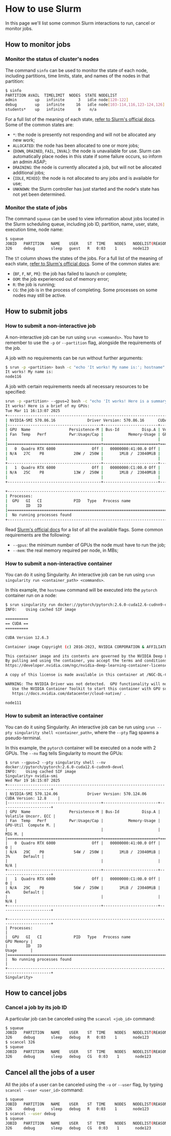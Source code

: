 # How to use Slurm

In this page we'll list some common Slurm interactions to run, cancel or monitor jobs.

## How to monitor jobs

### Monitor the status of cluster's nodes
The command `sinfo` can be used to monitor the state of each node, including partitions, time limits, state, and names of the nodes in that partition:

```bash
$ sinfo
PARTITION AVAIL  TIMELIMIT  NODES  STATE NODELIST
admin        up   infinite      3   idle node[120-122]
debug        up   infinite     16   idle node[103-114,116,123-124,126]
students*    up   infinite      0    n/a
```

For a full list of the meaning of each state, [refer to Slurm's official docs](https://slurm.schedmd.com/sinfo.html#SECTION_NODE-STATE-CODES). Some of the common states are:

- `*`: the node is presently not responding and will not be allocated any new work;
- `ALLOCATED`: the node has been allocated to one or more jobs;
- {`DOWN`, `DRAINED`, `FAIL`, `INVAL`}: the node is unavailable for use. Slurm can automatically place nodes in this state if some failure occurs, so inform an admin ASAP;
-  `DRAINING`: the node is currently allocated a job, but will not be allocated additional jobs;
- {`IDLE`, `MIXED`}: the node is not allocated to any jobs and is available for use;
- `UNKNOWN`: the Slurm controller has just started and the node's state has not yet been determined.

### Monitor the state of jobs
The command `squeue` can be used to view information about jobs located in the Slurm scheduling queue, including job ID, partition, name, user, state, execution time, node name:

```bash
$ squeue
JOBID   PARTITION   NAME    USER    ST  TIME    NODES   NODELIST(REASON)
326     debug       sleep   guest   R   0:03    1       node123
```

The `ST` column shows the states of the jobs. For a full list of the meaning of each state, [refer to Slurm's official docs](https://slurm.schedmd.com/squeue.html#SECTION_JOB-STATE-CODES).
Some of the common states are:

- {`BF`, `F`, `NF`, `PR`}: the job has failed to launch or complete;
- `OOM`: the job experienced out of memory error;
- `R`: the job is running; 
- `CG`: the job is in the process of completing. Some processes on some nodes may still be active.

## How to submit jobs

### How to submit a non-interactive job

A non-interactive job can be run using `srun <commands>`. 
You have to remember to use the `-p` or `--partition` flag, alongside the requirements of the job.

A job with no requirements can be run without further arguments:
```bash
$ srun -p <partition> bash -c "echo 'It works! My name is:'; hostname"
It works! My name is:
node116
```

A job with certain requirements needs all necessary resources to be specified: 
```bash
srun -p <partition> --gpus=2 bash -c "echo 'It works! Here is a summary of my GPUs:'; nvidia-smi"
It works! Here is a brief of my GPUs:
Tue Mar 11 16:13:07 2025
+-----------------------------------------------------------------------------------------+
| NVIDIA-SMI 570.86.16              Driver Version: 570.86.16      CUDA Version: 12.8     |
|-----------------------------------------+------------------------+----------------------+
| GPU  Name                 Persistence-M | Bus-Id          Disp.A | Volatile Uncorr. ECC |
| Fan  Temp   Perf          Pwr:Usage/Cap |           Memory-Usage | GPU-Util  Compute M. |
|                                         |                        |               MIG M. |
|=========================================+========================+======================|
|   0  Quadro RTX 6000                Off |   00000000:41:00.0 Off |                    0 |
| N/A   27C    P8             20W /  250W |       1MiB /  23040MiB |      0%      Default |
|                                         |                        |                  N/A |
+-----------------------------------------+------------------------+----------------------+
|   1  Quadro RTX 6000                Off |   00000000:C1:00.0 Off |                    0 |
| N/A   25C    P8             13W /  250W |       1MiB /  23040MiB |      0%      Default |
|                                         |                        |                  N/A |
+-----------------------------------------+------------------------+----------------------+

+-----------------------------------------------------------------------------------------+
| Processes:                                                                              |
|  GPU   GI   CI              PID   Type   Process name                        GPU Memory |
|        ID   ID                                                               Usage      |
|=========================================================================================|
|  No running processes found                                                             |
+-----------------------------------------------------------------------------------------+
```

Read [Slurm's official docs](https://slurm.schedmd.com/srun.html) for a list of all the available flags. 
Some common requirements are the following:

- `--gpus`: the minimum number of GPUs the node must have to run the job;
- `--mem`: the real memory required per node, in MBs;

### How to submit a non-interactive container

You can do it using Singularity.
An interactive job can be run using `srun singularity run <container_path> <commands>`.

In this example, the `hostname` command will be executed into the `pytorch` container run on a node:

```bash
$ srun singularity run docker://pytorch/pytorch:2.6.0-cuda12.6-cudnn9-devel hostname
INFO:    Using cached SIF image

==========
== CUDA ==
==========

CUDA Version 12.6.3

Container image Copyright (c) 2016-2023, NVIDIA CORPORATION & AFFILIATES. All rights reserved.

This container image and its contents are governed by the NVIDIA Deep Learning Container License.
By pulling and using the container, you accept the terms and conditions of this license:
https://developer.nvidia.com/ngc/nvidia-deep-learning-container-license

A copy of this license is made available in this container at /NGC-DL-CONTAINER-LICENSE for your convenience.

WARNING: The NVIDIA Driver was not detected.  GPU functionality will not be available.
   Use the NVIDIA Container Toolkit to start this container with GPU support; see
   https://docs.nvidia.com/datacenter/cloud-native/ .

node111
```
### How to submit an interactive container

You can do it using Singularity.
An interactive job can be run using `srun --pty singularity shell <container_path>`, where the `--pty` flag spawns a pseudo-terminal.

In this example, the `pytorch` container will be executed on a node with 2 GPUs. 
The `--nv` flag tells Singularity to mount the GPUs:

```
$ srun --gpus=2 --pty singularity shell --nv docker://pytorch/pytorch:2.6.0-cuda12.6-cudnn9-devel
INFO:    Using cached SIF image
Singularity> nvidia-smi
Wed Mar 19 16:15:07 2025
+-----------------------------------------------------------------------------------------+
| NVIDIA-SMI 570.124.06             Driver Version: 570.124.06     CUDA Version: 12.8     |
|-----------------------------------------+------------------------+----------------------+
| GPU  Name                 Persistence-M | Bus-Id          Disp.A | Volatile Uncorr. ECC |
| Fan  Temp   Perf          Pwr:Usage/Cap |           Memory-Usage | GPU-Util  Compute M. |
|                                         |                        |               MIG M. |
|=========================================+========================+======================|
|   0  Quadro RTX 6000                Off |   00000000:41:00.0 Off |                    0 |
| N/A   29C    P0             54W /  250W |       1MiB /  23040MiB |      3%      Default |
|                                         |                        |                  N/A |
+-----------------------------------------+------------------------+----------------------+
|   1  Quadro RTX 6000                Off |   00000000:C1:00.0 Off |                    0 |
| N/A   29C    P0             56W /  250W |       1MiB /  23040MiB |      4%      Default |
|                                         |                        |                  N/A |
+-----------------------------------------+------------------------+----------------------+

+-----------------------------------------------------------------------------------------+
| Processes:                                                                              |
|  GPU   GI   CI              PID   Type   Process name                        GPU Memory |
|        ID   ID                                                               Usage      |
|=========================================================================================|
|  No running processes found                                                             |
+-----------------------------------------------------------------------------------------+
Singularity>
```

## How to cancel jobs
### Cancel a job by its job ID
A particular job can be canceled using the `scancel <job_id>` command:

```bash
$ squeue
JOBID   PARTITION   NAME    USER    ST  TIME    NODES   NODELIST(REASON)
326     debug       sleep   debug   R   0:03    1       node123
$ scancel 326
$ squeue
JOBID   PARTITION   NAME    USER    ST  TIME    NODES   NODELIST(REASON)
326     debug       sleep   debug   CG   0:03    1       node123
```

## Cancel all the jobs of a user
All the jobs of a user can be canceled using the `-u` or `--user` flag, by typing `scancel --user <user_id>` command:

```bash
$ squeue
JOBID   PARTITION   NAME    USER    ST  TIME    NODES   NODELIST(REASON)
326     debug       sleep   debug   R   0:03    1       node123
$ scancel --user debug
$ squeue
JOBID   PARTITION   NAME    USER    ST  TIME    NODES   NODELIST(REASON)
326     debug       sleep   debug   CG   0:03    1       node123
```